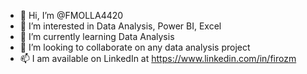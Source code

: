 - 👋 Hi, I’m @FMOLLA4420
- 👀 I’m interested in Data Analysis, Power BI, Excel
- 🌱 I’m currently learning Data Analysis
- 💞️ I’m looking to collaborate on any data analysis project
- 📫 I am available on LinkedIn at https://www.linkedin.com/in/firozm
